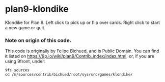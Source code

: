 # plan9-klondike
Klondike for Plan 9.
Left click to pick up or flip over cards. Right click to start a new game or quit. 

### Note on origin of this code.
This code is originally by Felipe Bichued, and is Public Domain. You can find it listed on https://9p.io/wiki/plan9/Contrib_index/index.html, or, if you are using 9front, under:
```
9fs sources
cd /n/sources/contrib/bichued/root/sys/src/games/klondike/
```
